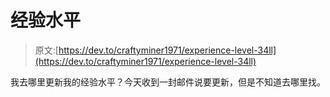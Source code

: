 # 经验水平

> 原文:[https://dev.to/craftyminer1971/experience-level-34ll](https://dev.to/craftyminer1971/experience-level-34ll)

我去哪里更新我的经验水平？今天收到一封邮件说要更新，但是不知道去哪里找。